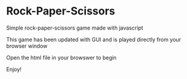 # Rock-Paper-Scissors

Simple rock-paper-scissors game made with javascript

This game has been updated with GUI and is played directly from your browser window

Open the html file in your browswer to begin

Enjoy!
